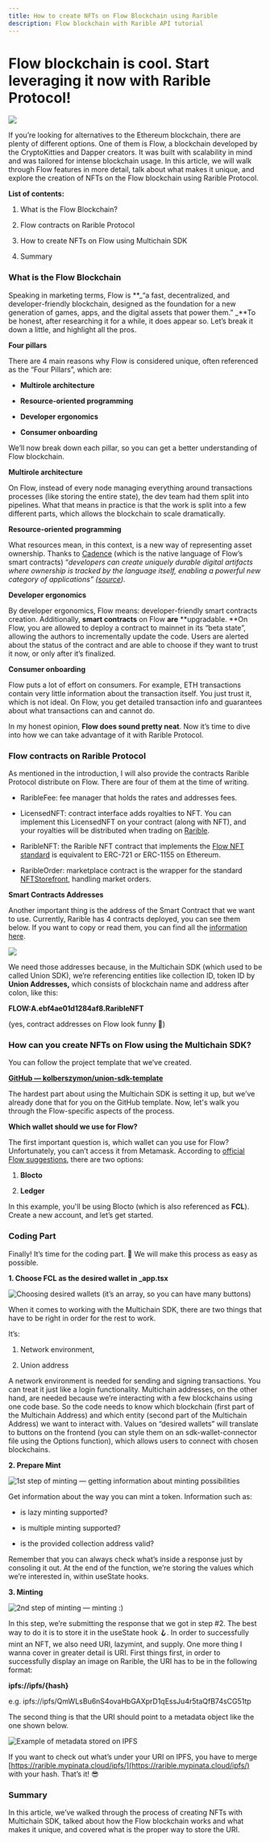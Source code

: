 ```yaml
---
title: How to create NFTs on Flow Blockchain using Rarible
description: Flow blockchain with Rarible API tutorial
---
```


# Flow blockchain is cool. Start leveraging it now with Rarible Protocol!

![](./img/0*TgJZdZkgFzD_0Tvd.png)

If you’re looking for alternatives to the Ethereum blockchain, there are plenty of different options. One of them is Flow, a blockchain developed by the CryptoKitties and Dapper creators. It was built with scalability in mind and was tailored for intense blockchain usage. In this article, we will walk through Flow features in more detail, talk about what makes it unique, and explore the creation of NFTs on the Flow blockchain using Rarible Protocol.

**List of contents:**

1. What is the Flow Blockchain?

1. Flow contracts on Rarible Protocol

1. How to create NFTs on Flow using Multichain SDK

1. Summary

### What is the Flow Blockchain

Speaking in marketing terms, Flow is **_“a fast, decentralized, and developer-friendly blockchain, designed as the foundation for a new generation of games, apps, and the digital assets that power them.” _**To be honest, after researching it for a while, it does appear so. Let’s break it down a little, and highlight all the pros.

**Four pillars**

There are 4 main reasons why Flow is considered unique, often referenced as the “Four Pillars”, which are:

- **Multirole architecture**

- **Resource-oriented programming**

- **Developer ergonomics**

- **Consumer onboarding**

We’ll now break down each pillar, so you can get a better understanding of Flow blockchain.

**Multirole architecture**

On Flow, instead of every node managing everything around transactions processes (like storing the entire state), the dev team had them split into pipelines. What that means in practice is that the work is split into a few different parts, which allows the blockchain to scale dramatically.

**Resource-oriented programming**

What resources mean, in this context, is a new way of representing asset ownership. Thanks to [Cadence](https://github.com/onflow/cadence) (which is the native language of Flow’s smart contracts) “_developers can create uniquely durable digital artifacts where ownership is tracked by the language itself, enabling a powerful new category of applications” _([source](https://www.onflow.org/primer))_._

**Developer ergonomics**

By developer ergonomics, Flow means: developer-friendly smart contracts creation. Additionally, **smart contracts** on Flow **are** **upgradable. **On Flow, you are allowed to deploy a contract to mainnet in its “beta state”, allowing the authors to incrementally update the code. Users are alerted about the status of the contract and are able to choose if they want to trust it now, or only after it’s finalized.

**Consumer onboarding**

Flow puts a lot of effort on consumers. For example, ETH transactions contain very little information about the transaction itself. You just trust it, which is not ideal. On Flow, you get detailed transaction info and guarantees about what transactions can and cannot do.

In my honest opinion, **Flow does sound pretty neat**. Now it’s time to dive into how we can take advantage of it with Rarible Protocol.

### Flow contracts on Rarible Protocol

As mentioned in the introduction, I will also provide the contracts Rarible Protocol distribute on Flow. There are four of them at the time of writing.

- RaribleFee: fee manager that holds the rates and addresses fees.

- LicensedNFT: contract interface adds royalties to NFT. You can implement this LicensedNFT on your contract (along with NFT), and your royalties will be distributed when trading on [Rarible](https://rarible.com/).

- RaribleNFT: the Rarible NFT contract that implements the [Flow NFT standard](https://github.com/onflow/flow-nft) is equivalent to ERC-721 or ERC-1155 on Ethereum.

- RaribleOrder: marketplace contract is the wrapper for the standard[ NFTStorefront](https://github.com/onflow/nft-storefront), handling market orders.

**Smart Contracts Addresses**

Another important thing is the address of the Smart Contract that we want to use. Currently, Rarible has 4 contracts deployed, you can see them below. If you want to copy or read them, you can find all the [information here](https://docs.rarible.org/flow/flow-overview/).

![](./img/0*lk6sfzXx_Z0PzGeZ.png)

We need those addresses because, in the Multichain SDK (which used to be called Union SDK), we’re referencing entities like collection ID, token ID by **Union Addresses,** which consists of blockchain name and address after colon, like this:

**FLOW:A.ebf4ae01d1284af8.RaribleNFT**

(yes, contract addresses on Flow look funny 🤡)

### How can you create NFTs on Flow using the Multichain SDK?

You can follow the project template that we’ve created.

[**GitHub — kolberszymon/union-sdk-template**](https://github.com/kolberszymon/union-sdk-template)

The hardest part about using the Multichain SDK is setting it up, but we’ve already done that for you on the GitHub template. Now, let's walk you through the Flow-specific aspects of the process.

**Which wallet should we use for Flow?**

The first important question is, which wallet can you use for Flow? Unfortunately, you can’t access it from Metamask. According to [official Flow suggestions](https://docs.onflow.org/flow-token/available-wallets/), there are two options:

1. **Blocto**

2. **Ledger**

In this example, you'll be using Blocto (which is also referenced as **FCL**). Create a new account, and let’s get started.

### Coding Part

Finally! It’s time for the coding part. 🥳 We will make this process as easy as possible.

**1. Choose FCL as the desired wallet in \_app.tsx**

![Choosing desired wallets (it’s an array, so you can have many buttons)](./img/0*htx588u14ErxFGwf.png)

When it comes to working with the Multichain SDK, there are two things that have to be right in order for the rest to work.

It’s:

1. Network environment,

2. Union address

A network environment is needed for sending and signing transactions. You can treat it just like a login functionality. Multichain addresses, on the other hand, are needed because we’re interacting with a few blockchains using one code base. So the code needs to know which blockchain (first part of the Multichain Address) and which entity (second part of the Multichain Address) we want to interact with. Values on “desired wallets” will translate to buttons on the frontend (you can style them on an sdk-wallet-connector file using the Options function), which allows users to connect with chosen blockchains.

**2. Prepare Mint**

![1st step of minting — getting information about minting possibilities](./img/0*VuM48JGkN_djUgrr.png)

Get information about the way you can mint a token. Information such as:

- is lazy minting supported?

- is multiple minting supported?

- is the provided collection address valid?

Remember that you can always check what’s inside a response just by consoling it out. At the end of the function, we’re storing the values which we’re interested in, within useState hooks.

**3. Minting**

![2nd step of minting — minting :)](./img/0*vs2QCA5eMVIyvO6I.png)

In this step, we’re submitting the response that we got in step #2. The best way to do it is to store it in the useState hook 🪝. In order to successfully mint an NFT, we also need URI, lazymint, and supply. One more thing I wanna cover in greater detail is URI.
First things first, in order to successfully display an image on Rarible, the URI has to be in the following format:

**ipfs://ipfs/{hash}**

e.g. ipfs://ipfs/QmWLsBu6nS4ovaHbGAXprD1qEssJu4r5taQfB74sCG51tp

The second thing is that the URI should point to a metadata object like the one shown below.

![Example of metadata stored on IPFS](./img/0*STx8R6Z4MML08mk9.png)

If you want to check out what’s under your URI on IPFS, you have to merge [https://rarible.mypinata.cloud/ipfs/](https://rarible.mypinata.cloud/ipfs/) with your hash. That’s it! 😎

### Summary

In this article, we’ve walked through the process of creating NFTs with Multichain SDK, talked about how the Flow blockchain works and what makes it unique, and covered what is the proper way to store the URI.
